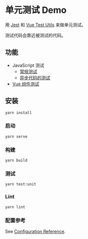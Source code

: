 # 单元测试 Demo
用 [Jest](https://jestjs.io/docs/zh-Hans/getting-started) 和 [Vue Test Utils](https://vue-test-utils.vuejs.org/zh/) 来做单元测试。

测试代码会靠近被测试的代码。

## 功能
* JavaScript 测试
  * [常规测试](src/utils/hello-world.spec.js)
  * [异步代码的测试]((src/utils/async-fn.spec.js))
* [Vue 组件测试](src/components/hello-world.spec.js)

## 安装
```
yarn install
```

### 启动
```
yarn serve
```

### 构建
```
yarn build
```

### 测试
```
yarn test:unit
```

### Lint
```
yarn lint
```

### 配置参考
See [Configuration Reference](https://cli.vuejs.org/config/).
